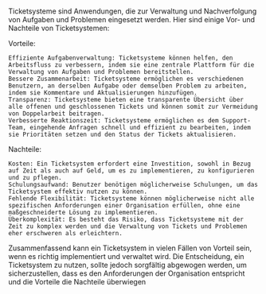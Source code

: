 #

Ticketsysteme sind Anwendungen, die zur Verwaltung und Nachverfolgung von Aufgaben und Problemen eingesetzt werden. Hier sind einige Vor- und Nachteile von Ticketsystemen:

Vorteile:

    Effiziente Aufgabenverwaltung: Ticketsysteme können helfen, den Arbeitsfluss zu verbessern, indem sie eine zentrale Plattform für die Verwaltung von Aufgaben und Problemen bereitstellen.
    Bessere Zusammenarbeit: Ticketsysteme ermöglichen es verschiedenen Benutzern, an derselben Aufgabe oder demselben Problem zu arbeiten, indem sie Kommentare und Aktualisierungen hinzufügen.
    Transparenz: Ticketsysteme bieten eine transparente Übersicht über alle offenen und geschlossenen Tickets und können somit zur Vermeidung von Doppelarbeit beitragen.
    Verbesserte Reaktionszeit: Ticketsysteme ermöglichen es dem Support-Team, eingehende Anfragen schnell und effizient zu bearbeiten, indem sie Prioritäten setzen und den Status der Tickets aktualisieren.

Nachteile:

    Kosten: Ein Ticketsystem erfordert eine Investition, sowohl in Bezug auf Zeit als auch auf Geld, um es zu implementieren, zu konfigurieren und zu pflegen.
    Schulungsaufwand: Benutzer benötigen möglicherweise Schulungen, um das Ticketsystem effektiv nutzen zu können.
    Fehlende Flexibilität: Ticketsysteme können möglicherweise nicht alle spezifischen Anforderungen einer Organisation erfüllen, ohne eine maßgeschneiderte Lösung zu implementieren.
    Überkomplexität: Es besteht das Risiko, dass Ticketsysteme mit der Zeit zu komplex werden und die Verwaltung von Tickets und Problemen eher erschweren als erleichtern.

Zusammenfassend kann ein Ticketsystem in vielen Fällen von Vorteil sein, wenn es richtig implementiert und verwaltet wird. Die Entscheidung, ein Ticketsystem zu nutzen, sollte jedoch sorgfältig abgewogen werden, um sicherzustellen, dass es den Anforderungen der Organisation entspricht und die Vorteile die Nachteile überwiegen
